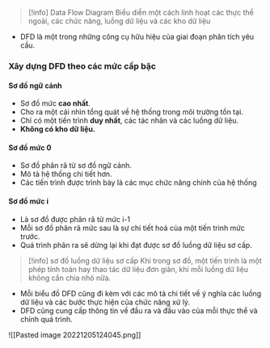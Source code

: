 > [!info] Data Flow Diagram
> Biểu diễn một cách linh hoạt  các thực thể ngoài, các chức năng, luồng dữ liệu và các kho dữ liệu

* DFD là một trong những công cụ hữu hiệu của giai đoạn phân tích yêu cầu. 

### Xây dựng DFD theo các mức cấp bậc
#### Sơ đồ ngữ cảnh
* Sơ đồ mức **cao nhất**.
* Cho ra một cái nhìn tổng quát về hệ thống trong môi trường tồn tại.
* Chỉ có một tiến trình **duy nhất**, các tác nhân và các luồng dữ liệu.
* **Không có kho dữ liệu.**

#### Sơ đồ mức 0
* Sơ đồ phân rã từ sơ đồ ngữ cảnh.
* Mô tả hệ thống chi tiết hơn.
* Các tiến trình được trình bày là các mục chức năng chính của hệ thống

#### Sơ đồ mức i
* Là sơ đồ được phân rã từ mức i-1
* Mỗi sơ đồ phân rã mức sau là sự chi tiết hoá của một tiến trình mức trước.
* Quá trình phân ra sẽ dừng lại khi đạt được sơ đồ luồng dữ liệu sơ cấp.
> [!info] sơ đồ luồng dữ liệu sơ cấp
> Khi trong sơ đồ, một tiến trình là một phép tính toán hay thao tác dữ liệu đơn giản, khi mỗi luồng dữ liệu không cần chia nhỏ nữa.

* Mỗi biểu đồ DFD cũng đi kèm với các mô tả chi tiết về ý nghĩa các luồng dữ liệu và các bước thực hiện của chức năng xử lý.
* DFD cũng cung cấp thông tin về đầu ra và đầu vào của mỗi thực thể và chính quá trình.

![[Pasted image 20221205124045.png]]